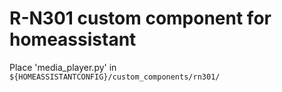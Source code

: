 # R-N301 custom component for homeassistant

Place 'media_player.py' in `${HOMEASSISTANTCONFIG}/custom_components/rn301/`
